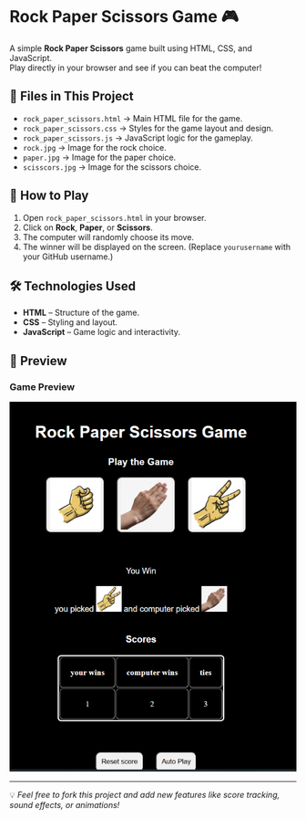 
# Rock Paper Scissors Game 🎮

A simple **Rock Paper Scissors** game built using HTML, CSS, and JavaScript.  
Play directly in your browser and see if you can beat the computer!

## 📂 Files in This Project
- `rock_paper_scissors.html` → Main HTML file for the game.
- `rock_paper_scissors.css` → Styles for the game layout and design.
- `rock_paper_scissors.js` → JavaScript logic for the gameplay.
- `rock.jpg` → Image for the rock choice.
- `paper.jpg` → Image for the paper choice.
- `scisscors.jpg` → Image for the scissors choice.

## 🚀 How to Play
1. Open `rock_paper_scissors.html` in your browser.
2. Click on **Rock**, **Paper**, or **Scissors**.
3. The computer will randomly choose its move.
4. The winner will be displayed on the screen.
(Replace `yourusername` with your GitHub username.)

## 🛠️ Technologies Used
- **HTML** – Structure of the game.
- **CSS** – Styling and layout.
- **JavaScript** – Game logic and interactivity.

## 📸 Preview

### Game Preview
![Game Preview](Screenshot%202025-08-06%20103045.png)

---

💡 *Feel free to fork this project and add new features like score tracking, sound effects, or animations!*
